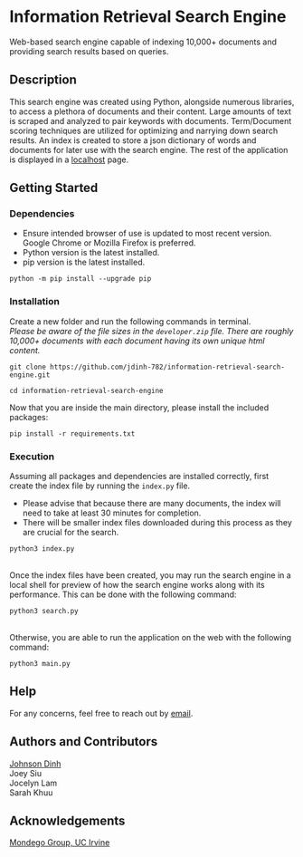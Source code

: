 # Information Retrieval Search Engine
Web-based search engine capable of indexing 10,000+ documents and providing search results based on queries.

## Description
This search engine was created using Python, alongside numerous libraries, to access a plethora of documents and their content. Large amounts of text is scraped and analyzed to pair keywords with documents. Term/Document scoring techniques are utilized for optimizing and narrying down search results. An index is created to store a json dictionary of words and documents for later use with the search engine. The rest of the application is displayed in a [localhost](http://localhost:8000) page. 

## Getting Started
### Dependencies
* Ensure intended browser of use is updated to most recent version. Google Chrome or Mozilla Firefox is preferred.
* Python version is the latest installed.
* pip version is the latest installed.
```
python -m pip install --upgrade pip
```

### Installation
Create a new folder and run the following commands in terminal. <br>
*Please be aware of the file sizes in the ```developer.zip``` file. There are roughly 10,000+ documents with each document having its own unique html content.*
``` 
git clone https://github.com/jdinh-782/information-retrieval-search-engine.git

cd information-retrieval-search-engine 
```

Now that you are inside the main directory, please install the included packages:
```
pip install -r requirements.txt
```

### Execution
Assuming all packages and dependencies are installed correctly, first create the index file by running the ```index.py``` file. <br>
* Please advise that because there are many documents, the index will need to take at least 30 minutes for completion.
* There will be smaller index files downloaded during this process as they are crucial for the search. <br>

```python3 index.py```

<br> Once the index files have been created, you may run the search engine in a local shell for preview of how the search engine works along with its performance. This can be done with the following command: 

```python3 search.py```

<br> Otherwise, you are able to run the application on the web with the following command:

```python3 main.py```

## Help
For any concerns, feel free to reach out by [email](jdinh782@gmail.com).

## Authors and Contributors
[Johnson Dinh](https://www.linkedin.com/in/johnson-dinh/) <br>
Joey Siu <br>
Jocelyn Lam <br>
Sarah Khuu

## Acknowledgements
[Mondego Group, UC Irvine](https://github.com/Mondego)
